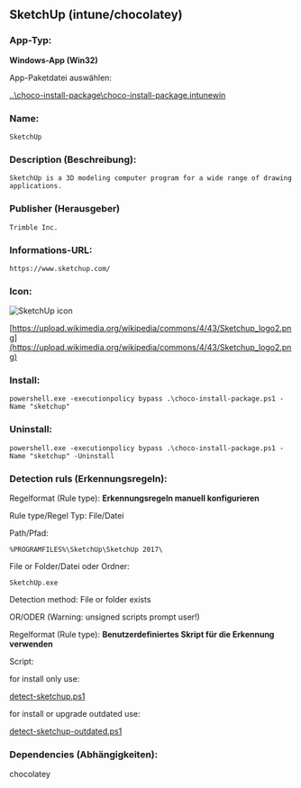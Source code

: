 ## SketchUp (intune/chocolatey)

### App-Typ:

__Windows-App (Win32)__

App-Paketdatei auswählen:

[..\choco-install-package\choco-install-package.intunewin](..\choco-install-package\choco-install-package.intunewin)


### Name:

```
SketchUp
```

### Description (Beschreibung):

```
SketchUp is a 3D modeling computer program for a wide range of drawing applications.
```

### Publisher (Herausgeber)

```
Trimble Inc.
```


### Informations-URL:

```
https://www.sketchup.com/
```

### Icon:

![SketchUp icon](https://upload.wikimedia.org/wikipedia/commons/thumb/d/db/Sketchup_logo.png/480px-Sketchup_logo.png)

[https://upload.wikimedia.org/wikipedia/commons/4/43/Sketchup_logo2.png](https://upload.wikimedia.org/wikipedia/commons/4/43/Sketchup_logo2.png)


### Install:
```
powershell.exe -executionpolicy bypass .\choco-install-package.ps1 -Name "sketchup"
```


### Uninstall:
```
powershell.exe -executionpolicy bypass .\choco-install-package.ps1 -Name "sketchup" -Uninstall
```


### Detection ruls (Erkennungsregeln):

Regelformat (Rule type): __Erkennungsregeln manuell konfigurieren__

Rule type/Regel Typ: File/Datei

Path/Pfad:

```
%PROGRAMFILES%\SketchUp\SketchUp 2017\
```


File or Folder/Datei oder Ordner:

```
SketchUp.exe
```

Detection method: File or folder exists


OR/ODER (Warning: unsigned scripts prompt user!)

Regelformat (Rule type): __Benutzerdefiniertes Skript für die Erkennung verwenden__

Script:

for install only use:

[detect-sketchup.ps1](./detect-sketchup.ps1)

for install or upgrade outdated use:

[detect-sketchup-outdated.ps1](./detect-sketchup-outdated.ps1)

### Dependencies (Abhängigkeiten):

chocolatey
